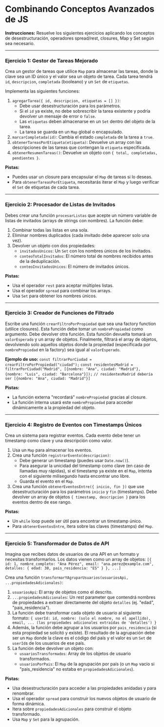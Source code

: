 # Combinando Conceptos Avanzados de JS

**Instrucciones:** Resuelve los siguientes ejercicios aplicando los conceptos de desestructuración, operadores spread/rest, closures, Map y Set según sea necesario.

---

### Ejercicio 1: Gestor de Tareas Mejorado

Crea un gestor de tareas que utilice `Map` para almacenar las tareas, donde la clave sea un ID único y el valor sea un objeto de tarea. Cada tarea tendrá `id`, `descripcion`, `completada` (booleano) y un `Set` de `etiquetas`.

Implementa las siguientes funciones:

1.  `agregarTarea({ id, descripcion, etiquetas = [] })`:
    - Debe usar desestructuración para los parámetros.
    - Si el `id` ya existe, no debe sobrescribir la tarea existente y podría devolver un mensaje de error o `false`.
    - Las `etiquetas` deben almacenarse en un `Set` dentro del objeto de la tarea.
    - La tarea se guarda en un `Map` global o encapsulado.
2.  `marcarCompletada(id)`: Cambia el estado `completada` de la tarea a `true`.
3.  `obtenerTareasPorEtiqueta(etiqueta)`: Devuelve un array con las descripciones de las tareas que contengan la `etiqueta` especificada.
4.  `obtenerResumenTareas()`: Devuelve un objeto con `{ total, completadas, pendientes }`.

**Pistas:**

- Puedes usar un closure para encapsular el `Map` de tareas si lo deseas.
- Para `obtenerTareasPorEtiqueta`, necesitarás iterar el `Map` y luego verificar el `Set` de etiquetas de cada tarea.

---

### Ejercicio 2: Procesador de Listas de Invitados

Debes crear una función `procesarListas` que acepte un número variable de listas de invitados (arrays de strings con nombres).
La función debe:

1.  Combinar todas las listas en una sola.
2.  Eliminar nombres duplicados (cada invitado debe aparecer solo una vez).
3.  Devolver un objeto con dos propiedades:
    - `invitadosUnicos`: Un `Set` con los nombres únicos de los invitados.
    - `conteoTotalInvitados`: El número total de nombres recibidos antes de la deduplicación.
    - `conteoInvitadosUnicos`: El número de invitados únicos.

**Pistas:**

- Usa el operador `rest` para aceptar múltiples listas.
- Usa el operador `spread` para combinar los arrays.
- Usa `Set` para obtener los nombres únicos.

---

### Ejercicio 3: Creador de Funciones de Filtrado

Escribe una función `crearFiltroPorPropiedad` que sea una factory function (utilice closures).
Esta función debe tomar un `nombrePropiedad` como argumento.
Debe devolver otra función. Esta función devuelta tomará un `valorEsperado` y un array de objetos.
Finalmente, filtrará el array de objetos, devolviendo solo aquellos objetos donde la propiedad (especificada por `nombrePropiedad` en la factory) sea igual al `valorEsperado`.

**Ejemplo de uso:**
`const filtrarPorCiudad = crearFiltroPorPropiedad("ciudad");`
`const residentesMadrid = filtrarPorCiudad("Madrid", [{nombre: "Ana", ciudad: "Madrid"}, {nombre: "Luis", ciudad: "Barcelona"}]);`
`// residentesMadrid debería ser [{nombre: "Ana", ciudad: "Madrid"}]`

**Pistas:**

- La función externa "recordará" `nombrePropiedad` gracias al closure.
- La función interna usará este `nombrePropiedad` para acceder dinámicamente a la propiedad del objeto.

---

### Ejercicio 4: Registro de Eventos con Timestamps Únicos

Crea un sistema para registrar eventos. Cada evento debe tener un timestamp como clave y una descripción como valor.

1.  Usa un `Map` para almacenar los eventos.
2.  Crea una función `registrarEvento(descripcion)`:
    - Debe generar un timestamp (puedes usar `Date.now()`).
    - Para asegurar la unicidad del timestamp como clave (en caso de llamadas muy rápidas), si el timestamp ya existe en el `Map`, intenta con el siguiente milisegundo hasta encontrar uno libre.
    - Guarda el evento en el `Map`.
3.  Crea una función `obtenerEventosEntre({ inicio, fin })` que use desestructuración para los parámetros `inicio` y `fin` (timestamps). Debe devolver un array de objetos `{ timestamp, descripcion }` para los eventos dentro de ese rango.

**Pistas:**

- Un `while` loop puede ser útil para encontrar un timestamp único.
- Para `obtenerEventosEntre`, itera sobre las claves (timestamps) del `Map`.

---

### Ejercicio 5: Transformador de Datos de API

Imagina que recibes datos de usuarios de una API en un formato y necesitas transformarlos.
Los datos vienen como un array de objetos:
`[{ id: 1, nombre_completo: "Ana Pérez", email: "ana.perez@example.com", detalles: { edad: 30, pais_residencia: "ES" } }, ...]`

Crea una función `transformarYAgruparUsuarios(usuariosApi, ...propiedadesAdicionales)`:

1.  `usuariosApi`: El array de objetos como el descrito.
2.  `...propiedadesAdicionales`: Un rest parameter que contendrá nombres de propiedades a extraer directamente del objeto `detalles` (ej. "edad", "pais_residencia").
3.  La función debe transformar cada objeto de usuario al siguiente formato:
    `{ userId: id, nombre: (solo el nombre, no el apellido), email, ... (las propiedades adicionales extraídas de 'detalles') }`
4.  Además, la función debe agrupar a los usuarios por `pais_residencia` (si esta propiedad se solicitó y existe). El resultado de la agrupación debe ser un `Map` donde la clave es el código del país y el valor es un `Set` de `userId`s de los usuarios de ese país.
5.  La función debe devolver un objeto con:
    - `usuariosTransformados`: Array de los objetos de usuario transformados.
    - `usuariosPorPais`: El `Map` de la agrupación por país (o un `Map` vacío si "pais_residencia" no estaba en `propiedadesAdicionales`).

**Pistas:**

- Usa desestructuración para acceder a las propiedades anidadas y para renombrar.
- Usa el operador `spread` para construir los nuevos objetos de usuario de forma dinámica.
- Itera sobre `propiedadesAdicionales` para construir el objeto transformado.
- Usa `Map` y `Set` para la agrupación.
